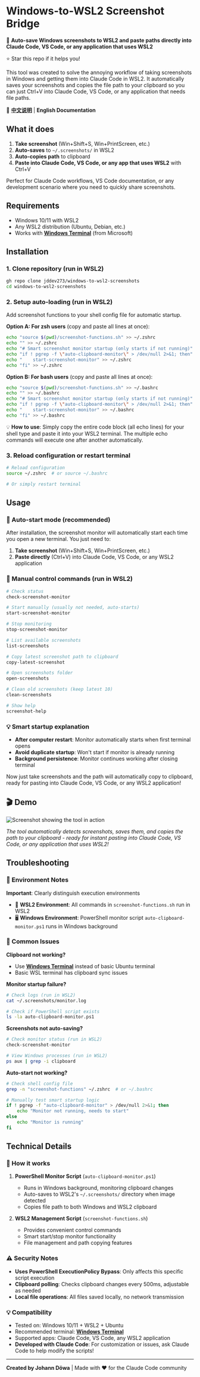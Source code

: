 # Windows-to-WSL2 Screenshot Bridge

🚀 **Auto-save Windows screenshots to WSL2 and paste paths directly into Claude Code, VS Code, or any application that uses WSL2**

⭐ Star this repo if it helps you!

This tool was created to solve the annoying workflow of taking screenshots in Windows and getting them into Claude Code in WSL2. It automatically saves your screenshots and copies the file path to your clipboard so you can just Ctrl+V into Claude Code, VS Code, or any application that needs file paths.

📖 **[中文说明](README-zh.md)** | **English Documentation**

## What it does

1. **Take screenshot** (Win+Shift+S, Win+PrintScreen, etc.)
2. **Auto-saves** to `~/.screenshots/` in WSL2  
3. **Auto-copies path** to clipboard
4. **Paste into Claude Code, VS Code, or any app that uses WSL2** with Ctrl+V

Perfect for Claude Code workflows, VS Code documentation, or any development scenario where you need to quickly share screenshots.

## Requirements

- Windows 10/11 with WSL2
- Any WSL2 distribution (Ubuntu, Debian, etc.)
- Works with **[Windows Terminal](https://apps.microsoft.com/detail/9n0dx20hk701)** (from Microsoft)

## Installation

### 1. Clone repository (run in WSL2)

```bash
gh repo clone jddev273/windows-to-wsl2-screenshots
cd windows-to-wsl2-screenshots
```

### 2. Setup auto-loading (run in WSL2)

Add screenshot functions to your shell config file for automatic startup.

**Option A: For zsh users** (copy and paste all lines at once):
```bash
echo "source $(pwd)/screenshot-functions.sh" >> ~/.zshrc
echo "" >> ~/.zshrc
echo "# Smart screenshot monitor startup (only starts if not running)" >> ~/.zshrc
echo "if ! pgrep -f \"auto-clipboard-monitor\" > /dev/null 2>&1; then" >> ~/.zshrc
echo "    start-screenshot-monitor" >> ~/.zshrc
echo "fi" >> ~/.zshrc
```

**Option B: For bash users** (copy and paste all lines at once):
```bash
echo "source $(pwd)/screenshot-functions.sh" >> ~/.bashrc
echo "" >> ~/.bashrc
echo "# Smart screenshot monitor startup (only starts if not running)" >> ~/.bashrc
echo "if ! pgrep -f \"auto-clipboard-monitor\" > /dev/null 2>&1; then" >> ~/.bashrc
echo "    start-screenshot-monitor" >> ~/.bashrc
echo "fi" >> ~/.bashrc
```

💡 **How to use**: Simply copy the entire code block (all echo lines) for your shell type and paste it into your WSL2 terminal. The multiple echo commands will execute one after another automatically.

### 3. Reload configuration or restart terminal

```bash
# Reload configuration
source ~/.zshrc  # or source ~/.bashrc

# Or simply restart terminal
```

## Usage

### 🚀 Auto-start mode (recommended)

After installation, the screenshot monitor will automatically start each time you open a new terminal. You just need to:

1. **Take screenshot** (Win+Shift+S, Win+PrintScreen, etc.)
2. **Paste directly** (Ctrl+V) into Claude Code, VS Code, or any WSL2 application

### 🔧 Manual control commands (run in WSL2)

```bash
# Check status
check-screenshot-monitor

# Start manually (usually not needed, auto-starts)
start-screenshot-monitor

# Stop monitoring
stop-screenshot-monitor

# List available screenshots
list-screenshots

# Copy latest screenshot path to clipboard
copy-latest-screenshot

# Open screenshots folder
open-screenshots

# Clean old screenshots (keep latest 10)
clean-screenshots

# Show help
screenshot-help
```

### 💡 Smart startup explanation

- **After computer restart**: Monitor automatically starts when first terminal opens
- **Avoid duplicate startup**: Won't start if monitor is already running
- **Background persistence**: Monitor continues working after closing terminal

Now just take screenshots and the path will automatically copy to clipboard, ready for pasting into Claude Code, VS Code, or any WSL2 application!

## 🎬 Demo

![Screenshot showing the tool in action](demo-screenshot.png)

*The tool automatically detects screenshots, saves them, and copies the path to your clipboard - ready for instant pasting into Claude Code, VS Code, or any application that uses WSL2!*

## Troubleshooting

### 🔧 Environment Notes

**Important**: Clearly distinguish execution environments
- 📁 **WSL2 Environment**: All commands in `screenshot-functions.sh` run in WSL2
- 🖥️ **Windows Environment**: PowerShell monitor script `auto-clipboard-monitor.ps1` runs in Windows background

### 🚨 Common Issues

**Clipboard not working?**
- Use **[Windows Terminal](https://apps.microsoft.com/detail/9n0dx20hk701)** instead of basic Ubuntu terminal
- Basic WSL terminal has clipboard sync issues

**Monitor startup failure?**
```bash
# Check logs (run in WSL2)
cat ~/.screenshots/monitor.log

# Check if PowerShell script exists
ls -la auto-clipboard-monitor.ps1
```

**Screenshots not auto-saving?**
```bash
# Check monitor status (run in WSL2)
check-screenshot-monitor

# View Windows processes (run in WSL2)
ps aux | grep -i clipboard
```

**Auto-start not working?**
```bash
# Check shell config file
grep -n "screenshot-functions" ~/.zshrc  # or ~/.bashrc

# Manually test smart startup logic
if ! pgrep -f "auto-clipboard-monitor" > /dev/null 2>&1; then
    echo "Monitor not running, needs to start"
else
    echo "Monitor is running"
fi
```

## Technical Details

### 🔧 How it works

1. **PowerShell Monitor Script** (`auto-clipboard-monitor.ps1`)
   - Runs in Windows background, monitoring clipboard changes
   - Auto-saves to WSL2's `~/.screenshots/` directory when image detected
   - Copies file path to both Windows and WSL2 clipboard

2. **WSL2 Management Script** (`screenshot-functions.sh`)
   - Provides convenient control commands
   - Smart start/stop monitor functionality
   - File management and path copying features

### ⚠️ Security Notes

- **Uses PowerShell ExecutionPolicy Bypass**: Only affects this specific script execution
- **Clipboard polling**: Checks clipboard changes every 500ms, adjustable as needed
- **Local file operations**: All files saved locally, no network transmission

### 💡 Compatibility

- Tested on: Windows 10/11 + WSL2 + Ubuntu
- Recommended terminal: **[Windows Terminal](https://apps.microsoft.com/detail/9n0dx20hk701)**
- Supported apps: Claude Code, VS Code, any WSL2 application
- **Developed with Claude Code**: For customization or issues, ask Claude Code to help modify the scripts!


---

**Created by Johann Döwa** | Made with ❤️ for the Claude Code community
